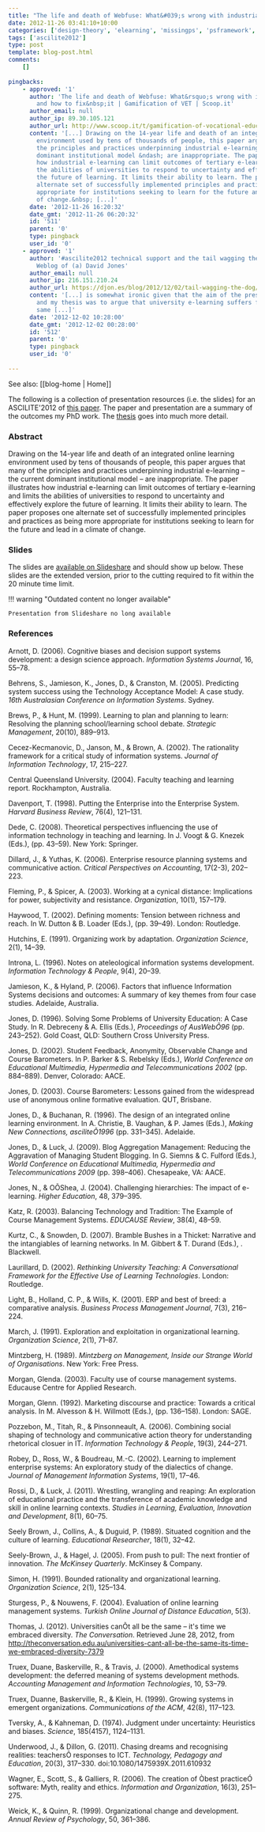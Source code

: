 ```yaml
---
title: "The life and death of Webfuse: What&#039;s wrong with industrial e-learning and how to fix it"
date: 2012-11-26 03:41:10+10:00
categories: ['design-theory', 'elearning', 'missingps', 'psframework', 'thesis', 'webfuse']
tags: ['ascilite2012']
type: post
template: blog-post.html
comments:
    []
    
pingbacks:
    - approved: '1'
      author: 'The life and death of Webfuse: What&rsquo;s wrong with industrial e-learning
        and how to fix&nbsp;it | Gamification of VET | Scoop.it'
      author_email: null
      author_ip: 89.30.105.121
      author_url: http://www.scoop.it/t/gamification-of-vocational-education/p/3478199059/the-life-and-death-of-webfuse-what-s-wrong-with-industrial-e-learning-and-how-to-fix-it
      content: '[...] Drawing on the 14-year life and death of an integrated online learning
        environment used by tens of thousands of people, this paper argues that many of
        the principles and practices underpinning industrial e-learning &ndash; the current
        dominant institutional model &ndash; are inappropriate. The paper illustrates
        how industrial e-learning can limit outcomes of tertiary e-learning and limits
        the abilities of universities to respond to uncertainty and effectively explore
        the future of learning. It limits their ability to learn. The paper proposes one
        alternate set of successfully implemented principles and practices as being more
        appropriate for institutions seeking to learn for the future and lead in a climate
        of change.&nbsp; [...]'
      date: '2012-11-26 16:20:32'
      date_gmt: '2012-11-26 06:20:32'
      id: '511'
      parent: '0'
      type: pingback
      user_id: '0'
    - approved: '1'
      author: '#ascilite2012 technical support and the tail wagging the dog &laquo; The
        Weblog of (a) David Jones'
      author_email: null
      author_ip: 216.151.210.24
      author_url: https://djon.es/blog/2012/12/02/tail-wagging-the-dog/
      content: '[...] is somewhat ironic given that the aim of the presentation, the paper
        and my thesis was to argue that university e-learning suffers from exactly the
        same [...]'
      date: '2012-12-02 10:28:00'
      date_gmt: '2012-12-02 00:28:00'
      id: '512'
      parent: '0'
      type: pingback
      user_id: '0'
    
---
```


See also: [[blog-home | Home]]

The following is a collection of presentation resources (i.e. the slides) for an ASCILITE'2012 of [this paper](/blog2/the-life-and-death-of-webfuse-principles-for-learning-and-leading-into-the-future/). The paper and presentation are a summary of the outcomes my PhD work. The [thesis](/blog2/research/phd-thesis/) goes into much more detail.

### Abstract

Drawing on the 14-year life and death of an integrated online learning environment used by tens of thousands of people, this paper argues that many of the principles and practices underpinning industrial e-learning – the current dominant institutional model – are inappropriate. The paper illustrates how industrial e-learning can limit outcomes of tertiary e-learning and limits the abilities of universities to respond to uncertainty and effectively explore the future of learning. It limits their ability to learn. The paper proposes one alternate set of successfully implemented principles and practices as being more appropriate for institutions seeking to learn for the future and lead in a climate of change.

### Slides

The slides are [available on Slideshare](http://www.slideshare.net/davidj/life-and-death-of-webfuse-principles-for-university-elearning) and should show up below. These slides are the extended version, prior to the cutting required to fit within the 20 minute time limit.


!!! warning "Outdated content no longer available"

    Presentation from Slideshare no long available


### References

Arnott, D. (2006). Cognitive biases and decision support systems development: a design science approach. _Information Systems Journal_, 16, 55–78.

Behrens, S., Jamieson, K., Jones, D., & Cranston, M. (2005). Predicting system success using the Technology Acceptance Model: A case study. _16th Australasian Conference on Information Systems_. Sydney.

Brews, P., & Hunt, M. (1999). Learning to plan and planning to learn: Resolving the planning school/learning school debate. _Strategic Management_, 20(10), 889–913.

Cecez-Kecmanovic, D., Janson, M., & Brown, A. (2002). The rationality framework for a critical study of information systems. _Journal of Information Technology_, 17, 215–227.

Central Queensland University. (2004). Faculty teaching and learning report. Rockhampton, Australia.

Davenport, T. (1998). Putting the Enterprise into the Enterprise System. _Harvard Business Review_, 76(4), 121–131.

Dede, C. (2008). Theoretical perspectives influencing the use of information technology in teaching and learning. In J. Voogt & G. Knezek (Eds.), (pp. 43–59). New York: Springer.

Dillard, J., & Yuthas, K. (2006). Enterprise resource planning systems and communicative action. _Critical Perspectives on Accounting_, 17(2-3), 202–223.

Fleming, P., & Spicer, A. (2003). Working at a cynical distance: Implications for power, subjectivity and resistance. _Organization_, 10(1), 157–179.

Haywood, T. (2002). Defining moments: Tension between richness and reach. In W. Dutton & B. Loader (Eds.), (pp. 39–49). London: Routledge.

Hutchins, E. (1991). Organizing work by adaptation. _Organization Science_, 2(1), 14–39.

Introna, L. (1996). Notes on ateleological information systems development. _Information Technology & People_, 9(4), 20–39.

Jamieson, K., & Hyland, P. (2006). Factors that influence Information Systems decisions and outcomes: A summary of key themes from four case studies. Adelaide, Australia.

Jones, D. (1996). Solving Some Problems of University Education: A Case Study. In R. Debreceny & A. Ellis (Eds.), _Proceedings of AusWebÕ96_ (pp. 243–252). Gold Coast, QLD: Southern Cross University Press.

Jones, D. (2002). Student Feedback, Anonymity, Observable Change and Course Barometers. In P. Barker & S. Rebelsky (Eds.), _World Conference on Educational Multimedia, Hypermedia and Telecommunications 2002_ (pp. 884–889). Denver, Colorado: AACE.

Jones, D. (2003). Course Barometers: Lessons gained from the widespread use of anonymous online formative evaluation. QUT, Brisbane.

Jones, D., & Buchanan, R. (1996). The design of an integrated online learning environment. In A. Christie, B. Vaughan, & P. James (Eds.), _Making New Connections, asciliteÕ1996_ (pp. 331–345). Adelaide.

Jones, D., & Luck, J. (2009). Blog Aggregation Management: Reducing the Aggravation of Managing Student Blogging. In G. Siemns & C. Fulford (Eds.), _World Conference on Educational Multimedia, Hypermedia and Telecommunications 2009_ (pp. 398–406). Chesapeake, VA: AACE.

Jones, N., & OÕShea, J. (2004). Challenging hierarchies: The impact of e-learning. _Higher Education_, 48, 379–395.

Katz, R. (2003). Balancing Technology and Tradition: The Example of Course Management Systems. _EDUCAUSE Review_, 38(4), 48–59.

Kurtz, C., & Snowden, D. (2007). Bramble Bushes in a Thicket: Narrative and the intangiables of learning networks. In M. Gibbert & T. Durand (Eds.), . Blackwell.

Laurillard, D. (2002). _Rethinking University Teaching: A Conversational Framework for the Effective Use of Learning Technologies_. London: Routledge.

Light, B., Holland, C. P., & Wills, K. (2001). ERP and best of breed: a comparative analysis. _Business Process Management Journal_, 7(3), 216–224.

March, J. (1991). Exploration and exploitation in organizational learning. _Organization Science_, 2(1), 71–87.

Mintzberg, H. (1989). _Mintzberg on Management, Inside our Strange World of Organisations_. New York: Free Press.

Morgan, Glenda. (2003). Faculty use of course management systems. Educause Centre for Applied Research.

Morgan, Glenn. (1992). Marketing discourse and practice: Towards a critical analysis. In M. Alvesson & H. Willmott (Eds.), (pp. 136–158). London: SAGE.

Pozzebon, M., Titah, R., & Pinsonneault, A. (2006). Combining social shaping of technology and communicative action theory for understanding rhetorical closuer in IT. _Information Technology & People_, 19(3), 244–271.

Robey, D., Ross, W., & Boudreau, M.-C. (2002). Learning to implement enterprise systems: An exploratory study of the dialectics of change. _Journal of Management Information Systems_, 19(1), 17–46.

Rossi, D., & Luck, J. (2011). Wrestling, wrangling and reaping: An exploration of educational practice and the transference of academic knowledge and skill in online learning contexts. _Studies in Learning, Evaluation, Innovation and Development_, 8(1), 60–75.

Seely Brown, J., Collins, A., & Duguid, P. (1989). Situated cognition and the culture of learning. _Educational Researcher_, 18(1), 32–42.

Seely-Brown, J., & Hagel, J. (2005). From push to pull: The next frontier of innovation. _The McKinsey Quarterly_. McKinsey & Company.

Simon, H. (1991). Bounded rationality and organizational learning. _Organization Science_, 2(1), 125–134.

Sturgess, P., & Nouwens, F. (2004). Evaluation of online learning management systems. _Turkish Online Journal of Distance Education_, 5(3).

Thomas, J. (2012). Universities canÕt all be the same – it's time we embraced diversity. _The Conversation_. Retrieved June 28, 2012, from http://theconversation.edu.au/universities-cant-all-be-the-same-its-time-we-embraced-diversity-7379

Truex, Duane, Baskerville, R., & Travis, J. (2000). Amethodical systems development: the deferred meaning of systems development methods. _Accounting Management and Information Technologies_, 10, 53–79.

Truex, Duanne, Baskerville, R., & Klein, H. (1999). Growing systems in emergent organizations. _Communications of the ACM_, 42(8), 117–123.

Tversky, A., & Kahneman, D. (1974). Judgment under uncertainty: Heuristics and biases. _Science_, 185(4157), 1124–1131.

Underwood, J., & Dillon, G. (2011). Chasing dreams and recognising realities: teachersÕ responses to ICT. _Technology, Pedagogy and Education_, 20(3), 317–330. doi:10.1080/1475939X.2011.610932

Wagner, E., Scott, S., & Galliers, R. (2006). The creation of Òbest practiceÓ software: Myth, reality and ethics. _Information and Organization_, 16(3), 251–275.

Weick, K., & Quinn, R. (1999). Organizational change and development. _Annual Review of Psychology_, 50, 361–386.
